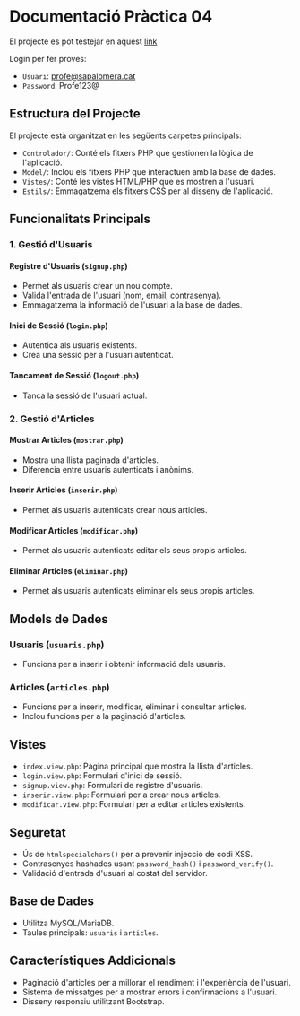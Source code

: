 # Documentació Pràctica 04

El projecte es pot testejar en aquest [link](https://xampp.garc.pro/www/practiques/UF1/Practica%204/Controlador)

Login per fer proves:

- `Usuari`: profe@sapalomera.cat
- `Password`: Profe123@

## Estructura del Projecte

El projecte està organitzat en les següents carpetes principals:

- `Controlador/`: Conté els fitxers PHP que gestionen la lògica de l'aplicació.
- `Model/`: Inclou els fitxers PHP que interactuen amb la base de dades.
- `Vistes/`: Conté les vistes HTML/PHP que es mostren a l'usuari.
- `Estils/`: Emmagatzema els fitxers CSS per al disseny de l'aplicació.

## Funcionalitats Principals

### 1. Gestió d'Usuaris

#### Registre d'Usuaris (`signup.php`)
- Permet als usuaris crear un nou compte.
- Valida l'entrada de l'usuari (nom, email, contrasenya).
- Emmagatzema la informació de l'usuari a la base de dades.

#### Inici de Sessió (`login.php`)
- Autentica als usuaris existents.
- Crea una sessió per a l'usuari autenticat.

#### Tancament de Sessió (`logout.php`)
- Tanca la sessió de l'usuari actual.

### 2. Gestió d'Articles

#### Mostrar Articles (`mostrar.php`)
- Mostra una llista paginada d'articles.
- Diferencia entre usuaris autenticats i anònims.

#### Inserir Articles (`inserir.php`)
- Permet als usuaris autenticats crear nous articles.

#### Modificar Articles (`modificar.php`)
- Permet als usuaris autenticats editar els seus propis articles.

#### Eliminar Articles (`eliminar.php`)
- Permet als usuaris autenticats eliminar els seus propis articles.

## Models de Dades

### Usuaris (`usuaris.php`)
- Funcions per a inserir i obtenir informació dels usuaris.

### Articles (`articles.php`)
- Funcions per a inserir, modificar, eliminar i consultar articles.
- Inclou funcions per a la paginació d'articles.

## Vistes

- `index.view.php`: Pàgina principal que mostra la llista d'articles.
- `login.view.php`: Formulari d'inici de sessió.
- `signup.view.php`: Formulari de registre d'usuaris.
- `inserir.view.php`: Formulari per a crear nous articles.
- `modificar.view.php`: Formulari per a editar articles existents.

## Seguretat

- Ús de `htmlspecialchars()` per a prevenir injecció de codi XSS.
- Contrasenyes hashades usant `password_hash()` i `password_verify()`.
- Validació d'entrada d'usuari al costat del servidor.

## Base de Dades

- Utilitza MySQL/MariaDB.
- Taules principals: `usuaris` i `articles`.

## Característiques Addicionals

- Paginació d'articles per a millorar el rendiment i l'experiència de l'usuari.
- Sistema de missatges per a mostrar errors i confirmacions a l'usuari.
- Disseny responsiu utilitzant Bootstrap.